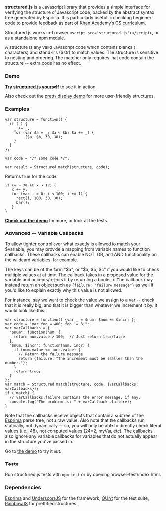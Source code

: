 **structured.js** is a Javascript library that provides a simple interface for verifying the structure of Javascript code, backed by the abstract syntax tree generated by Esprima. It is particularly useful in checking beginner code to provide feedback as part of [Khan Academy's CS curriculum](https://www.khanacademy.org/cs).

Structured.js works in-browser `<script src='structured.js'></script>`, or as a standalone npm module.

A structure is any valid Javascript code which contains blanks ( _ characters) and stand-ins ($str) to match values. The structure is sensitive to nesting and ordering. The matcher only requires that code contain the structure -- extra code has no effect.

### Demo

**[Try structured.js yourself](http://khan.github.io/structuredjs/index.html)** to see it in action.

Also check out the [pretty display demo](http://khan.github.io/structuredjs/pretty-display/index.html) for more user-friendly structures.

### Examples

    var structure = function() {
      if (_) {
        _ += _;
        for (var $a = _; $a < $b; $a += _) {
            _($a, $b, 30, 30);
        }
      }
    };

    var code = "/* some code */";

    var result = Structured.match(structure, code);

Returns true for the code:

    if (y > 30 && x > 13) {
       x += y;
       for (var i = 0; i < 100; i += 1) {
         rect(i, 100, 30, 30);
         bar();
       }
    }

**[Check out the demo](http://khan.github.io/structuredjs/index.html)** for more, or look at the tests.

### Advanced -- Variable Callbacks

To allow tighter control over what exactly is allowed to match your $variable, you may provide a mapping from variable names to function callbacks. These callbacks can enable NOT, OR, and AND functionality on the wildcard variables, for example.

The keys can be of the form "$a", or "$a, $b, $c" if you would like to check multiple values at at time. The callback takes in a proposed value for the variable and accepts/rejects it by returning a boolean. The callback may instead return an object such as `{failure: "failure message"}` as well if you'd like to explain exactly why this value is not allowed.

For instance, say we want to check the value we assign to a var -- check that it is really big, and that it is bigger than whatever we increment it by. It would look like this:

    var structure = function() {var _ = $num; $num += $incr; };
    var code = "var foo = 400; foo += 3;";
    var varCallbacks = {
      "$num": function(num) {
        return num.value > 100;  // Just return true/false
      },
      "$num, $incr": function(num, incr) {
        if (num.value <= incr.value) {
          // Return the failure message
          return {failure: "The increment must be smaller than the number."};
        }
        return true;
      }
    };
    var match = Structured.match(structure, code, {varCallbacks: varCallbacks});
    if (!match) {
      // varCallbacks.failure contains the error message, if any.
      console.log("The problem is: " + varCallbacks.failure);
    }

Note that the callbacks receive objects that contain a subtree of the [Esprima](http://esprima.org) parse tree, not a raw value. Also note that the callbacks run statically, not dynamically -- so, you will only be able to directly check literal values (i.e., 48), not computed values (24*2, myVar, etc). The callbacks also ignore any variable callbacks for variables that do not actually appear in the structure you've passed in.

Go to [the demo](http://khan.github.io/structuredjs/index.html) to try it out.

### Tests

Run structured.js tests with `npm test` or by opening browser-test/index.html.

### Dependencies

[Esprima](http://esprima.org) and [UnderscoreJS](http://underscorejs.org) for the framework,
[QUnit](http://qunitjs.com/) for the test suite,
[RainbowJS](http://craig.is/making/rainbows/) for prettified structures.
